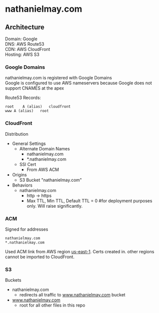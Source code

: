 # nathanielmay.com

## Architecture

Domain: Google  
DNS: AWS Route53  
CDN: AWS CloudFront  
Hosting: AWS S3  

### Google Domains

nathanielmay.com is registered with Google Domains  
Google is configured to use AWS nameservers because Google does not support CNAMES at the apex

Route53 Records:
```
root	A (alias) 	cloudfront
www	A (alias)	root		
```

### CloudFront

Distribution
  - General Settings
    - Alternate Domain Names
      - nathanielmay.com
      - *.nathanielmay.com
    - SSl Cert
      - From AWS ACM
  - Origins
    - S3 Bucket "nathanielmay.com"
  - Behaviors
    - nathanielmay.com
      - http -> https
      - Max TTL, Min TTL, Default TTL = 0 #for deployment purposes only. Will raise significantly.

### ACM

Signed for addresses
```
nathanielmay.com
*.nathanielmay.com
```

Used ACM link from AWS region [us-east-1](https://console.aws.amazon.com/acm/home?region=us-east-1). Certs created in. other regions cannot be imported to CloudFront.

### S3

Buckets
  - nathanielmay.com
    - redirects all traffic to www.nathanielmay.com bucket
  - www.nathanielmay.com
    - root for all other files in this repo



